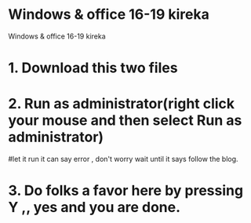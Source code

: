 # Windows & office 16-19 kireka
Windows &amp; office 16-19 kireka


# 1. Download this two files
# 2. Run as administrator(right click your mouse and then select Run as administrator)
#let it run it can say error , don't worry wait until it says follow the blog.
# 3. Do folks a favor here by pressing Y ,, yes and you are done.
